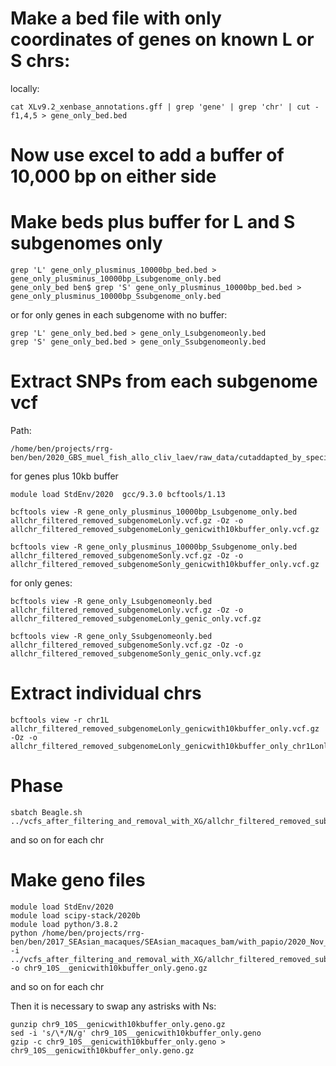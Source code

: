 # Make a bed file with only coordinates of genes on known L or S chrs:
locally:
```
cat XLv9.2_xenbase_annotations.gff | grep 'gene' | grep 'chr' | cut -f1,4,5 > gene_only_bed.bed
```
# Now use excel to add a buffer of 10,000 bp on either side

# Make beds plus buffer for L and S subgenomes only
```
grep 'L' gene_only_plusminus_10000bp_bed.bed > gene_only_plusminus_10000bp_Lsubgenome_only.bed
gene_only_bed ben$ grep 'S' gene_only_plusminus_10000bp_bed.bed > gene_only_plusminus_10000bp_Ssubgenome_only.bed
```
or for only genes in each subgenome with no buffer:
```
grep 'L' gene_only_bed.bed > gene_only_Lsubgenomeonly.bed
grep 'S' gene_only_bed.bed > gene_only_Ssubgenomeonly.bed
```

# Extract SNPs from each subgenome vcf
Path:
```
/home/ben/projects/rrg-ben/ben/2020_GBS_muel_fish_allo_cliv_laev/raw_data/cutaddapted_by_species_across_three_plates/laevis/vcfs_after_filtering_and_removal_with_XG
```
for genes plus 10kb buffer
```
module load StdEnv/2020  gcc/9.3.0 bcftools/1.13

bcftools view -R gene_only_plusminus_10000bp_Lsubgenome_only.bed allchr_filtered_removed_subgenomeLonly.vcf.gz -Oz -o allchr_filtered_removed_subgenomeLonly_genicwith10kbuffer_only.vcf.gz

bcftools view -R gene_only_plusminus_10000bp_Ssubgenome_only.bed allchr_filtered_removed_subgenomeSonly.vcf.gz -Oz -o allchr_filtered_removed_subgenomeSonly_genicwith10kbuffer_only.vcf.gz
```

for only genes:
```
bcftools view -R gene_only_Lsubgenomeonly.bed allchr_filtered_removed_subgenomeLonly.vcf.gz -Oz -o allchr_filtered_removed_subgenomeLonly_genic_only.vcf.gz

bcftools view -R gene_only_Ssubgenomeonly.bed allchr_filtered_removed_subgenomeSonly.vcf.gz -Oz -o allchr_filtered_removed_subgenomeSonly_genic_only.vcf.gz
```

# Extract individual chrs
```
bcftools view -r chr1L allchr_filtered_removed_subgenomeLonly_genicwith10kbuffer_only.vcf.gz -Oz -o allchr_filtered_removed_subgenomeLonly_genicwith10kbuffer_only_chr1Lonly.vcf.gz
```
# Phase
```
sbatch Beagle.sh  ../vcfs_after_filtering_and_removal_with_XG/allchr_filtered_removed_subgenomeLonly_genicwith10kbuffer_only_chr1Lonly.vcf.gz
```
and so on for each chr

# Make geno files
```
module load StdEnv/2020
module load scipy-stack/2020b
module load python/3.8.2
python /home/ben/projects/rrg-ben/ben/2017_SEAsian_macaques/SEAsian_macaques_bam/with_papio/2020_Nov_filtered_by_depth_3sigmas/final_data_including_sites_with_lots_of_missing_data/genomics_general/VCF_processing/parseVCF.py -i ../vcfs_after_filtering_and_removal_with_XG/allchr_filtered_removed_subgenomeSonly_genicwith10kbuffer_only_chr9_10Sonly.vcf.gz -o chr9_10S__genicwith10kbuffer_only.geno.gz
```
and so on for each chr

Then it is necessary to swap any astrisks with Ns:

```
gunzip chr9_10S__genicwith10kbuffer_only.geno.gz
sed -i 's/\*/N/g' chr9_10S__genicwith10kbuffer_only.geno
gzip -c chr9_10S__genicwith10kbuffer_only.geno > chr9_10S__genicwith10kbuffer_only.geno.gz
```
